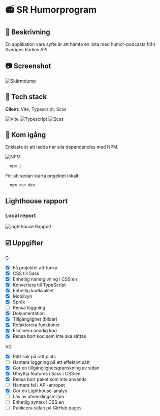 # 📻 SR Humorprogram

## 📜 Beskrivning

En applikation vars syfte är att hämta en lista med humor-podcasts från Sveriges Radios API.

## 📷 Screenshot

![Skärmdump](https://i.ibb.co/9Vxygc8/poddar.png)

## 🚀 Tech stack

**Client:** Vite, Typescript, Scss

![Vite]({https://img.shields.io/badge/Vite-B73BFE?style=for-the-badge&logo=vite&logoColor=FFD62E}) ![Typescript]({https://img.shields.io/badge/TypeScript-007ACC?style=for-the-badge&logo=typescript&logoColor=white}) ![Scss]({https://img.shields.io/badge/Sass-CC6699?style=for-the-badge&logo=sass&logoColor=white})

## 🏁 Kom igång

Enklaste är att ladda ner alla dependencies med NPM.

![NPM]({https://img.shields.io/badge/npm-CB3837?style=for-the-badge&logo=npm&logoColor=white})

```bash
  npm i
```

För att sedan starta projektet lokalt:

```bash
  npm run dev
```

## Lighthouse rapport

### Local report

![Lighthouse Rapport](https://i.ibb.co/wdZhh39/tinywow-lighthouse-arbetsmetodik-16738347-1.jpg)

## ☑️ Uppgifter

G

- [x] Få projektet att funka
- [x] CSS till Sass
- [x] Enhetlig namngivning i CSS:en
- [x] Konvertera till TypeScript
- [x] Enhetlig kodkvalitet
- [x] Mobilvyn
- [x] Språk
- [ ] Rensa loggning
- [x] Dokumentation
- [x] Tillgänglighet (bilder)
- [x] Refaktorera funktioner
- [x] Eliminera onödig kod
- [x] Rensa bort kod som inte ska sättas

VG

- [x] Rätt sak på rätt plats
- [ ] Hantera loggning på ett effektivt sätt
- [x] Gör en tillgänglighetsgranskning av sidan
- [x] Utnyttja features i Sass i CSS:en
- [x] Rensa bort paket som inte används
- [ ] Hantera fel i API-anropet
- [x] Gör en Lighthouse-analys
- [ ] Läs av utvecklingsmiljön
- [ ] Enhetlig syntax i CSS:en
- [ ] Publicera sidan på GitHub pages
